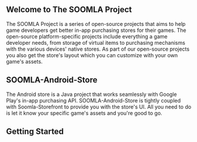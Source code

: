 Welcome to The SOOMLA Project
-
The SOOMLA Project is a series of open-source projects that aims to help game developers get better in-app purchasing stores for their games. The open-source platform-specific projects include everything a game developer needs, from storage of virtual items to purchasing mechanisms with the various devices' native stores. As part of our open-source projects you also get the store's layout which you can customize with your own game's assets.

SOOMLA-Android-Store
-
The Android store is a Java project that works seamlessly with Google Play's in-app purchasing API. SOOMLA-Android-Store is tightly coupled with Soomla-Storefront to provide you with the store's UI. All you need to do is let it know your specific game's assets and you're good to go.

Getting Started
-

